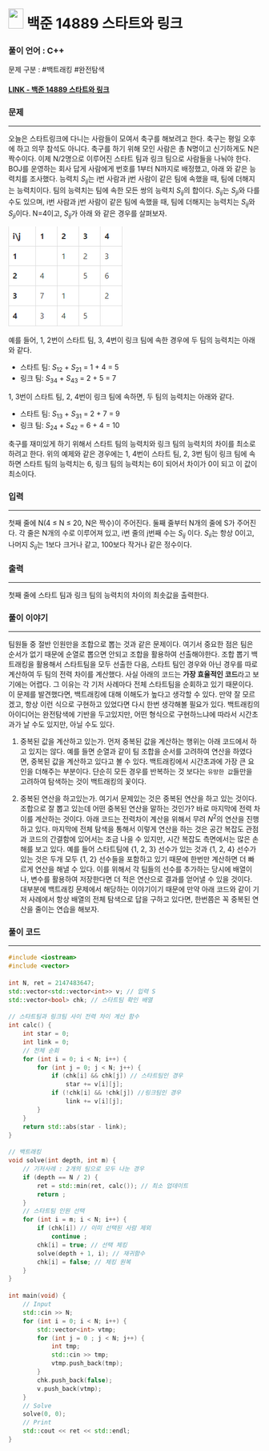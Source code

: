 
# <img src="https://d2gd6pc034wcta.cloudfront.net/tier/10.svg" width="30" height="40"> 백준 14889 스타트와 링크

### 풀이 언어 : C++

문제 구분 : #백트래킹 #완전탐색
#### [LINK - 백준 14889 스타트와 링크](https://www.acmicpc.net/problem/14889)

### 문제
<hr>

오늘은 스타트링크에 다니는 사람들이 모여서 축구를 해보려고 한다. 축구는 평일 오후에 하고 의무 참석도 아니다. 축구를 하기 위해 모인 사람은 총 N명이고 신기하게도 N은 짝수이다. 이제 N/2명으로 이루어진 스타트 팀과 링크 팀으로 사람들을 나눠야 한다. BOJ를 운영하는 회사 답게 사람에게 번호를 1부터 N까지로 배정했고, 아래
와 같은 능력치를 조사했다. 능력치 $S_{ij}$는 i번 사람과 j번 사람이 같은 팀에 속했을 때, 팀에 더해지는 능력치이다. 팀의 능력치는 팀에 속한 모든 쌍의 능력치 $S_{ij}$의 합이다. $S_{ij}$는 $S_{ji}$와 다를 수도 있으며, i번 사람과 j번 사람이 같은 팀에 속했을 때, 팀에 더해지는 능력치는 $S_{ij}$와 $S_{ji}$이다.
N=4이고, $S_{ij}$가 아래 와 같은 경우를 살펴보자.

![image](./images/14889-1.png)

예를 들어, 1, 2번이 스타트 팀, 3, 4번이 링크 팀에 속한 경우에 두 팀의 능력치는 아래와 같다.

- 스타트 팀: $S_{12}$ + $S_{21}$ = 1 + 4 = 5
- 링크 팀: $S_{34}$ + $S_{43}$ = 2 + 5 = 7

1, 3번이 스타트 팀, 2, 4번이 링크 팀에 속하면, 두 팀의 능력치는 아래와 같다.

- 스타트 팀: $S_{13}$ + $S_{31}$ = 2 + 7 = 9
- 링크 팀: $S_{24}$ + $S_{42}$ = 6 + 4 = 10

축구를 재미있게 하기 위해서 스타트 팀의 능력치와 링크 팀의 능력치의 차이를 최소로 하려고 한다. 위의 예제와 같은 경우에는 1, 4번이 스타트 팀, 2, 3번 팀이 링크 팀에 속하면 스타트 팀의 능력치는 6, 링크 팀의 능력치는 6이 되어서 차이가 0이 되고 이 값이 최소이다.
### 입력
<hr>

첫째 줄에 N(4 ≤ N ≤ 20, N은 짝수)이 주어진다. 둘째 줄부터 N개의 줄에 S가 주어진다. 각 줄은 N개의 수로 이루어져 있고, i번 줄의 j번째 수는 $S_{ij}$ 이다. $S_{ii}$는 항상 0이고, 나머지 $S_{ij}$는 1보다 크거나 같고, 100보다 작거나 같은 정수이다.
### 출력
<hr>

첫째 줄에 스타트 팀과 링크 팀의 능력치의 차이의 최솟값을 출력한다.
### 풀이 이야기
<hr>

팀원들 중 절반 인원만을 조합으로 뽑는 것과 같은 문제이다. 여기서 중요한 점은 팀은 순서가 없기 때문에 순열로 뽑으면 안되고 조합을 활용하여 선출해야한다. 조합 뽑기 백트래킹을 활용해서 스타트팀을 모두 선출한 다음, 스타트 팀인 경우와 아닌 경우를 따로 계산하여 두 팀의 전력 차이를 계산했다.
사실 아래의 코드는 **가장 효율적인 코드**라고 보기에는 어렵다. 그 이유는 각 기저 사례마다 전체 스타트팀을 순회하고 있기 때문이다. 이 문제를 발견했다면, 백트래킹에 대해 이해도가 높다고 생각할 수 있다. 만약 잘 모르겠고, 항상 이런 식으로 구현하고 있었다면 다시 한번 생각해볼 필요가 있다. 백트래킹의 아이디어는 완전탐색에 기반을 두고있지만, 어떤 형식으로 구현하느냐에 따라서 시간초과가 날 수도 있지만, 아닐 수도 있다.

1. 중복된 값을 계산하고 있는가.
먼저 중복된 값을 계산하는 행위는 아래 코드에서 하고 있지는 않다. 예를 들면 순열과 같이 팀 조합을 순서를 고려하여 연산을 하였다면, 중복된 값을 계산하고 있다고 볼 수 있다. 백트래킹에서 시간초과에 가장 큰 요인을 더해주는 부분이다. 단순히 모든 경우를 반복하는 것 보다는 `유망한 값`들만을 고려하여 탐색하는 것이 백트래킹의 꽃이다.

1. 중복된 연산을 하고있는가.
여기서 문제있는 것은 중복된 연산을 하고 있는 것이다. 조합으로 잘 뽑고 있는데 어떤 중복된 연산을 말하는 것인가? 바로 마지막에 전력 차이를 계산하는 것이다. 아래 코드는 전력차이 계산을 위해서 무려 $N^2$의 연산을 진행하고 있다. 마지막에 전체 탐색을 통해서 이렇게 연산을 하는 것은 공간 복잡도 관점과 코드의 간결함에 있어서는 조금 나을 수 있지만, 시간 복잡도 측면에서는 많은 손해를 보고 있다. 예를 들어 스타트팀에 {1, 2, 3} 선수가 있는 것과 {1, 2, 4} 선수가 있는 것은 두개 모두 {1, 2} 선수들을 포함하고 있기 때문에 한번만 계산하면 더 빠르게 연산을 해낼 수 있다. 이를 위해서 각 팀들의 선수를 추가하는 당시에 배열이나, 변수를 활용하여 저장한다면 더 적은 연산으로 결과를 얻어낼 수 있을 것이다. 
대부분에 백트래킹 문제에서 해당하는 이야기이기 때문에 만약 아래 코드와 같이 기저 사례에서 항상 배열의 전체 탐색으로 답을 구하고 있다면, 한번쯤은 꼭 중복된 연산을 줄이는 연습을 해보자.
### 풀이 코드
<hr>

``` c++
#include <iostream>
#include <vector>

int N, ret = 2147483647;
std::vector<std::vector<int>> v; // 입력 S
std::vector<bool> chk; // 스타트팀 확인 배열

// 스타트팀과 링크팀 사이 전력 차이 계산 함수
int calc() {
	int star = 0;
	int link = 0;
	// 전체 순회
	for (int i = 0; i < N; i++) {
		for (int j = 0; j < N; j++) {
			if (chk[i] && chk[j]) // 스타트팀인 경우
				star += v[i][j];
			if (!chk[i] && !chk[j]) //링크팀인 경우
				link += v[i][j];
		}
	}
	return std::abs(star - link);
}

// 백트래킹
void solve(int depth, int m) {
	// 기저사례 : 2개의 팀으로 모두 나눈 경우
	if (depth == N / 2) {
		ret = std::min(ret, calc()); // 최소 업데이트
		return ;
	}
	// 스타트팀 인원 선택
	for (int i = m; i < N; i++) {
		if (chk[i]) // 이미 선택된 사람 제외
			continue ;
		chk[i] = true; // 선택 체킹
		solve(depth + 1, i); // 재귀함수
		chk[i] = false; // 체킹 원복
	}
}

int main(void) {
	// Input
	std::cin >> N;
	for (int i = 0; i < N; i++) {
		std::vector<int> vtmp;
		for (int j = 0 ; j < N; j++) {
			int tmp;
			std::cin >> tmp;
			vtmp.push_back(tmp);
		}
		chk.push_back(false);
		v.push_back(vtmp);
	}
	// Solve
	solve(0, 0);
	// Print
	std::cout << ret << std::endl;
}
```


